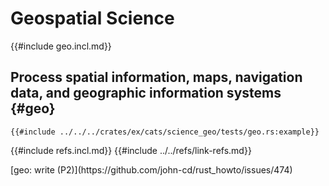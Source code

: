 # Geospatial Science

{{#include geo.incl.md}}

## Process spatial information, maps, navigation data, and geographic information systems {#geo}

```rust,editable
{{#include ../../../crates/ex/cats/science_geo/tests/geo.rs:example}}
```

{{#include refs.incl.md}}
{{#include ../../refs/link-refs.md}}

<div class="hidden">
[geo: write (P2)](https://github.com/john-cd/rust_howto/issues/474)

</div>
